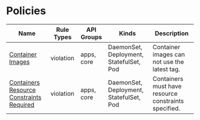 # Policies

|Name|Rule Types|API Groups|Kinds|Description|
|---|---|---|---|---|
|[Container Images](../../examples/container-images)|violation|apps, core|DaemonSet, Deployment, StatefulSet, Pod|Container images can not use the latest tag.|
|[Containers Resource Constraints Required](../../examples/containers-resource-constraints-required)|violation|apps, core|DaemonSet, Deployment, StatefulSet, Pod|Containers must have resource constraints specified.|
